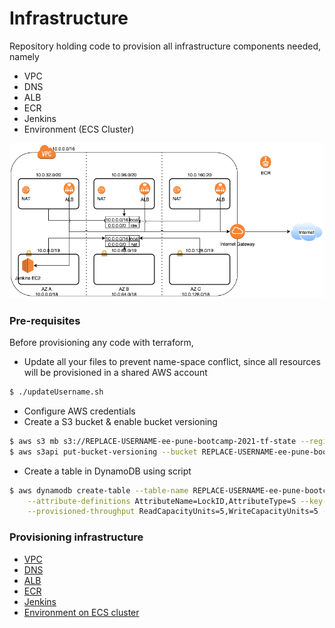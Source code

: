 # Infrastructure

Repository holding code to provision all infrastructure components needed, namely
- VPC
- DNS 
- ALB
- ECR
- Jenkins
- Environment (ECS Cluster)

![Infra Diagram](./jenkins.png "Infra Diagram")
 
### Pre-requisites
 
Before provisioning any code with terraform,
- Update all your files to prevent name-space conflict, 
since all resources will be provisioned in a shared AWS account
```bash
$ ./updateUsername.sh
```
- Configure AWS credentials
- Create a S3 bucket & enable bucket versioning
```bash
$ aws s3 mb s3://REPLACE-USERNAME-ee-pune-bootcamp-2021-tf-state --region us-east-1
$ aws s3api put-bucket-versioning --bucket REPLACE-USERNAME-ee-pune-bootcamp-2021-tf-state --versioning-configuration Status=Enabled --region us-east-1
```
- Create a table in DynamoDB using script
```bash
$ aws dynamodb create-table --table-name REPLACE-USERNAME-ee-pune-bootcamp-2021-terraform-lock-table \
    --attribute-definitions AttributeName=LockID,AttributeType=S --key-schema AttributeName=LockID,KeyType=HASH \
    --provisioned-throughput ReadCapacityUnits=5,WriteCapacityUnits=5 --region us-east-1
```

### Provisioning infrastructure

- [VPC](./vpc/README.md)
- [DNS](./dns/README.md)
- [ALB](./alb/README.md)
- [ECR](./ecr/README.md)
- [Jenkins](./jenkins/README.md)
- [Environment on ECS cluster](./ecs-cluster/README.md)
